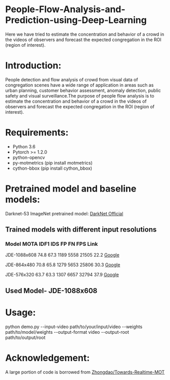 # People-Flow-Analysis-and-Prediction-using-Deep-Learning
Here we have tried to estimate the concentration and behavior of a crowd in the videos of observers and forecast the expected congregation in the ROI (region of interest).

# Introduction:
People detection and flow analysis of crowd from visual data of congregation scenes have a wide range of application in areas such as urban planning, customer behavior assessment, anomaly detection, public safety and visual surveillance.The purpose of people flow analysis is to estimate the concentration and behavior of a crowd in the videos of observers and forecast the expected congregation in the ROI (region of interest).

# Requirements:
* Python 3.6
* Pytorch >= 1.2.0
* python-opencv
* py-motmetrics (pip install motmetrics)
* cython-bbox (pip install cython_bbox)

# Pretrained model and baseline models:
Darknet-53 ImageNet pretrained model: [DarkNet Official](https://pjreddie.com/media/files/darknet53.conv.74)

## Trained models with different input resolutions

### Model	MOTA	IDF1	IDS	FP	FN	FPS	Link

JDE-1088x608	74.8	67.3	1189	5558	21505	22.2	[Google](https://drive.google.com/open?id=1nlnuYfGNuHWZztQHXwVZSL_FvfE551pA)

JDE-864x480	70.8	65.8	1279	5653	25806	30.3	[Google](https://drive.google.com/open?id=1UKgkYrsV-59kYaHgWeJ70p5Mij3QWuFr)

JDE-576x320	63.7	63.3	1307	6657	32794	37.9	[Google](https://drive.google.com/file/d/1sca65sHMnxY7YJ89FJ6Dg3S3yAjbLdMz/view?usp=sharing)

## Used Model- JDE-1088x608

# Usage:
python demo.py --input-video path/to/your/input/video --weights path/to/model/weights
               --output-format video --output-root path/to/output/root

# Acknowledgement:
A large portion of code is borrowed from [Zhongdao/Towards-Realtime-MOT](https://github.com/Zhongdao/Towards-Realtime-MOT)
